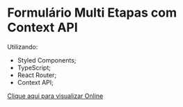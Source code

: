 # Formulário Multi Etapas com Context API
Utilizando:
- Styled Components;
- TypeScript;
- React Router;
- Context API;

<a href="https://form-multi-etapas.vercel.app/" target="_blank">Clique aqui para visualizar Online</a>
